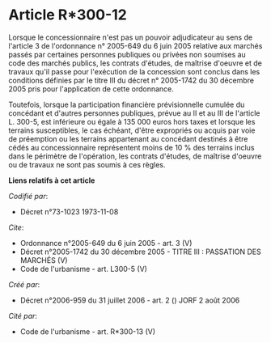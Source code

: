 # Article R*300-12

Lorsque le concessionnaire n'est pas un pouvoir adjudicateur au sens de l'article 3 de l'ordonnance n° 2005-649 du 6 juin
2005 relative aux marchés passés par certaines personnes publiques ou privées non soumises au code des marchés publics, les
contrats d'études, de maîtrise d'oeuvre et de travaux qu'il passe pour l'exécution de la concession sont conclus dans les
conditions définies par le titre III du décret n° 2005-1742 du 30 décembre 2005 pris pour l'application de cette ordonnance. 

Toutefois, lorsque la participation financière prévisionnelle cumulée du concédant et d'autres personnes publiques, prévue au
II et au III de l'article L. 300-5, est inférieure ou égale à 135 000 euros hors taxes et lorsque les terrains susceptibles,
le cas échéant, d'être expropriés ou acquis par voie de préemption ou les terrains appartenant au concédant destinés à être
cédés au concessionnaire représentent moins de 10 % des terrains inclus dans le périmètre de l'opération, les contrats
d'études, de maîtrise d'oeuvre ou de travaux ne sont pas soumis à ces règles.

**Liens relatifs à cet article**

_Codifié par_:

  - Décret n°73-1023 1973-11-08

_Cite_:

  - Ordonnance n°2005-649 du 6 juin 2005 - art. 3 (V)
  - Décret n°2005-1742 du 30 décembre 2005 -  TITRE III : PASSATION DES MARCHÉS (V)
  - Code de l'urbanisme - art. L300-5 (V)

_Créé par_:

  - Décret n°2006-959 du 31 juillet 2006 - art. 2 () JORF 2 août 2006

_Cité par_:

  - Code de l'urbanisme - art. R*300-13 (V)
